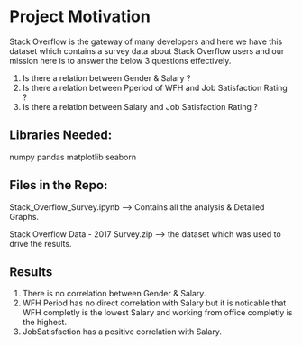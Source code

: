 # Project Motivation
Stack Overflow is the gateway of many developers and here we have this dataset which contains a survey data about Stack Overflow users and our mission here is to answer the below 3 questions effectively.

  1. Is there a relation between Gender & Salary ?
  2. Is there a relation between Pperiod of WFH and Job Satisfaction Rating ?
  3. Is there a relation between Salary and Job Satisfaction Rating ?


## Libraries Needed:
numpy
pandas
matplotlib
seaborn

## Files in the Repo:
Stack_Overflow_Survey.ipynb             -->   Contains all the analysis & Detailed Graphs.

Stack Overflow Data - 2017 Survey.zip   --> the dataset which was used to drive the results.

## Results
  1. There is no correlation between Gender & Salary.
  2. WFH Period has no direct correlation with Salary but it is noticable that WFH completly is the lowest Salary and working from office completly is the highest.
  3. JobSatisfaction has a positive correlation with Salary.
